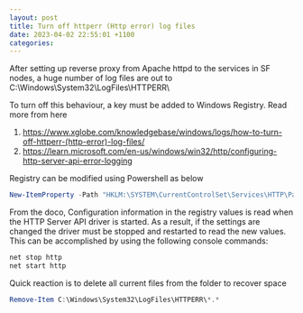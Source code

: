 ```yaml
---
layout: post
title: Turn off httperr (Http error) log files
date: 2023-04-02 22:55:01 +1100
categories: 
---
```


After setting up reverse proxy from Apache httpd to the services in SF nodes, a huge number of log files are out to C:\Windows\System32\LogFiles\HTTPERR\

To turn off this behaviour, a key must be added to Windows Registry. Read more from here
1. https://www.xglobe.com/knowledgebase/windows/logs/how-to-turn-off-httperr-(http-error)-log-files/
2. https://learn.microsoft.com/en-us/windows/win32/http/configuring-http-server-api-error-logging

Registry can be modified using Powershell as below

```powershell
New-ItemProperty -Path "HKLM:\SYSTEM\CurrentControlSet\Services\HTTP\Parameters" -Name "EnableErrorLogging" -Value 0 -PropertyType DWORD -Force 
```

From the doco, Configuration information in the registry values is read when the HTTP Server API driver is started. As a result, if the settings are changed the driver must be stopped and restarted to read the new values. This can be accomplished by using the following console commands:

```cmd
net stop http
net start http
```

Quick reaction is to delete all current files from the folder to recover space

```powershell
Remove-Item C:\Windows\System32\LogFiles\HTTPERR\*.*
```

